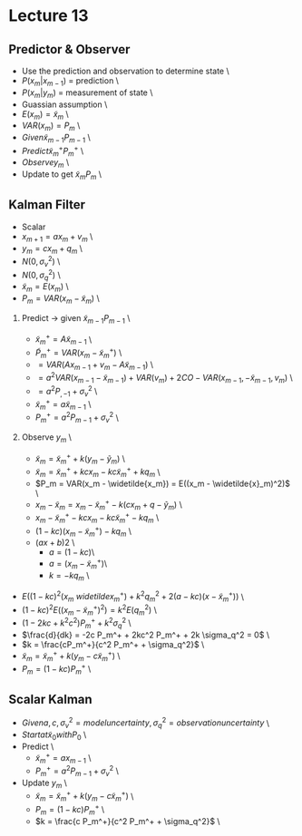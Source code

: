 # Lecture 13

## Predictor & Observer

* Use the prediction and observation to determine state \
* $P(x_m | x_{m-1})$ = prediction \
* $P(x_m | y_m)$ = measurement of state \
* Guassian assumption \
* $E(x_m) = \widetilde{x}_m$ \
* $VAR(x_m) = P_m$ \
* $Given \widetilde{x}_{m-1} P_{m-1}$ \
* $Predict \widetilde{x}_{m}^+ P_m^+$ \
* $Observe y_m$ \
* Update to get $\widetilde{x}_m P_m$ \

## Kalman Filter

* Scalar
* $x_{m+1} = a x_m + v_m$ \
* $y_m = c x_m + q_m$ \
* $N(0, \sigma_v^2)$ \
* $N(0, \sigma_q^2)$ \
* $\widetilde{x}_m = E(x_m)$ \
* $P_m = VAR(x_m - \widetilde{x}_m)$ \

1. Predict -> given $\widetilde{x}_{m-1} P_{m-1}$ \
    * $\widetilde{x}_m^+ = A \widetilde{x}_{m-1}$ \
    * $\widetilde{P}_m^+ = VAR(x_m - \widetilde{x}_m^+)$ \
    * $=VAR(A x_{m-1} + v_m - A \widetilde{x}_{m-1})$ \
    * $=a^2 VAR(x_{m-1} - \widetilde{x}_{m-1}) + VAR(v_m) + 2 CO-VAR(x_{m-1}, -\widetilde{x}_{m-1}, v_m)$ \
    * $=a^2 P_{,-1} + \sigma_v^2$ \
    * $\widetilde{x}_m^+ = a \widetilde{x}_{m-1}$ \
    * $P_m^+ = a^2 P_{m-1} + \sigma_v^2$ \

2. Observe $y_m$ \
    * $\widetilde{x}_m = \widetilde{x}_m^+ + k(y_m - \widetilde{y}_m)$ \
    * $\widetilde{x}_m = \widetilde{x}_m^+ + k c x_m - k c \widetilde{x}_m^+ + k q_m$ \
    * $P_m = VAR(x_m - \widetilde{x_m}) = E((x_m - \widetilde{x}_m)^2)$ \
    * $x_m - \widetilde{x}_m = x_m - \widetilde{x}_m^+ - k(c x_m + q - \widetilde{y}_m)$ \
    * $x_m - \widetilde{x}_m^+ - k c x_m - k c \widetilde{x}_m^+ - k q_m$ \
    * $(1 - kc)(x_m - \widetilde{x}_m^+) - k q_m$ \
    * $(ax + b)2$ \
        * $a = (1 - kc)$\
        * $a = (x_m - \widetilde{x}_m^+)$\
        * $k= -k q_m$ \
* $E((1-kc)^2 (x_m \ widetilde{x}_m^+) + k^2 q_m^2 + 2(a-kc)(x-\widetilde{x}_m^+))$ \
* $(1- kc)^2 E((x_m - \widetilde{x}_m^+)^2) = k^2 E(q_m^2)$ \
* $(1- 2kc + k^2c^2) P_m^+ + k^2 \sigma_q^2$ \
* $\frac{d}{dk} = -2c P_m^+ + 2kc^2 P_m^+ + 2k \sigma_q^2 = 0$ \
* $k = \frac{cP_m^+}{c^2 P_m^+ + \sigma_q^2}$ \
* $\widetilde{x}_m = \widetilde{x}_m^+ + k(y_m - c \widetilde{x}_m^+)$ \
* $P_m = (1-kc) P_m^+$ \

## Scalar Kalman

* $Given a, c, \sigma_v^2 = model uncertainty, \sigma_q^2 = observation uncertainty$ \
* $Start at \widetilde{x}_0 with P_0$ \
* Predict \
    * $\widetilde{x}_m^+ = a x_{m-1}$ \
    * $P_m^+ = a^2 P_{m-1} + \sigma_v^2$ \
* Update $y_m$ \
    * $\widetilde{x}_m = \widetilde{x}_m^+ + k(y_m - c \widetilde{x}_m^+)$ \
    * $P_m = (1- kc) P_m^+$ \
    * $k = \frac{c P_m^+}{c^2 P_m^+ + \sigma_q^2}$ \
